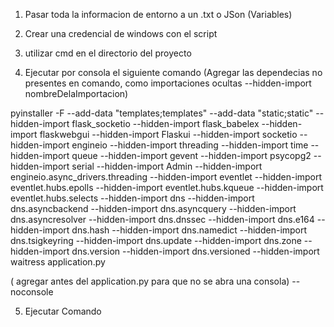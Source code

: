 1. Pasar toda la informacion de entorno a un .txt o JSon (Variables)

2. Crear una credencial de windows con el script 

3. utilizar cmd en el directorio del proyecto 

4. Ejecutar por consola el siguiente comando (Agregar las dependecias no presentes en comando, como importaciones ocultas --hidden-import nombreDelaImportacion)

pyinstaller -F --add-data "templates;templates" --add-data "static;static" --hidden-import flask_socketio --hidden-import flask_babelex --hidden-import flaskwebgui --hidden-import Flaskui --hidden-import socketio --hidden-import engineio --hidden-import threading --hidden-import time --hidden-import queue --hidden-import gevent --hidden-import psycopg2 --hidden-import serial --hidden-import Admin --hidden-import engineio.async_drivers.threading --hidden-import eventlet --hidden-import eventlet.hubs.epolls --hidden-import eventlet.hubs.kqueue --hidden-import eventlet.hubs.selects --hidden-import dns --hidden-import dns.asyncbackend --hidden-import dns.asyncquery --hidden-import dns.asyncresolver --hidden-import dns.dnssec --hidden-import dns.e164 --hidden-import dns.hash --hidden-import dns.namedict --hidden-import dns.tsigkeyring --hidden-import dns.update --hidden-import dns.zone --hidden-import dns.version --hidden-import dns.versioned --hidden-import waitress application.py

( agregar antes del application.py para que no se abra una consola)
--noconsole

5. Ejecutar Comando
